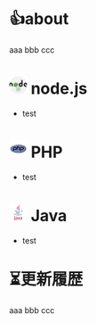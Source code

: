 <!-- ### Hi there 👋 -->

# 👍about
aaa
bbb
ccc

# <img src="https://raw.githubusercontent.com/halucc/halucc/master/nodejs-2.svg" width="32"> node.js
- test

# <img src="https://raw.githubusercontent.com/halucc/halucc/master/php.svg" width="32"> PHP
- test

# <img src="https://raw.githubusercontent.com/halucc/halucc/master/java.svg" width="32"> Java
- test

# ⏳更新履歴
aaa
bbb
ccc

<!--
**halucc/halucc** is a ✨ _special_ ✨ repository because its `README.md` (this file) appears on your GitHub profile.

Here are some ideas to get you started:

- 🔭 I’m currently working on ...
- 🌱 I’m currently learning ...
- 👯 I’m looking to collaborate on ...
- 🤔 I’m looking for help with ...
- 💬 Ask me about ...
- 📫 How to reach me: ...
- 😄 Pronouns: ...
- ⚡ Fun fact: ...
-->
